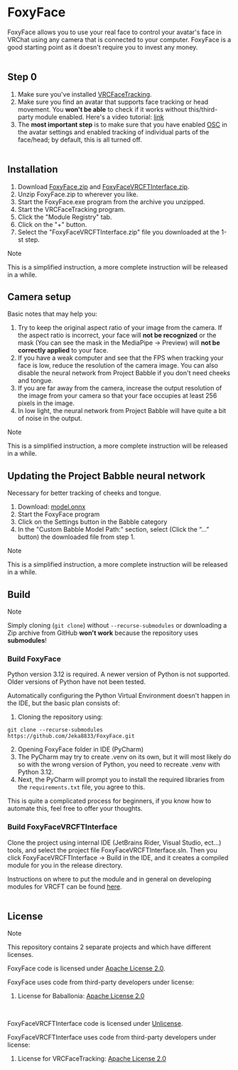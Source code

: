 # FoxyFace

FoxyFace allows you to use your real face to control your avatar's face in VRChat using any camera that is connected to your computer. FoxyFace is a good starting point as it doesn't require you to invest any money.
<br/><br/>

## Step 0

1. Make sure you've installed [VRCFaceTracking](https://docs.vrcft.io).
2. Make sure you find an avatar that supports face tracking or head movement. You **won't be able** to check if it works without this/third-party module enabled. Here's a video tutorial: [link](https://youtu.be/aitYy5H9YTM)
3. The **most important step** is to make sure that you have enabled [OSC](https://docs.vrcft.io/docs/intro/getting-started#3%EF%B8%8F-enable-osc-in-vrchat) in the avatar settings and enabled tracking of individual parts of the face/head; by default, this is all turned off.
<br/><br/>

## Installation

1. Download [FoxyFace.zip](https://github.com/Jeka8833/FoxyFace/releases/latest/download/FoxyFace.zip) and [FoxyFaceVRCFTInterface.zip](https://github.com/Jeka8833/FoxyFace/releases/latest/download/FoxyFaceVRCFTInterface.zip).
2. Unzip FoxyFace.zip to wherever you like.
3. Start the FoxyFace.exe program from the archive you unzipped.
4. Start the VRCFaceTracking program.
5. Click the "Module Registry" tab.
6. Click on the "+" button.
7. Select the "FoxyFaceVRCFTInterface.zip" file you downloaded at the 1-st step.

> [!NOTE]
> This is a simplified instruction, a more complete instruction will be released in a while.

## Camera setup

Basic notes that may help you:
1. Try to keep the original aspect ratio of your image from the camera. If the aspect ratio is incorrect, your face will **not be recognized** or the mask (You can see the mask in the MediaPipe -> Preview) will **not be correctly applied** to your face.
2. If you have a weak computer and see that the FPS when tracking your face is low, reduce the resolution of the camera image. You can also disable the neural network from Project Babble if you don't need cheeks and tongue.
3. If you are far away from the camera, increase the output resolution of the image from your camera so that your face occupies at least 256 pixels in the image.
4. In low light, the neural network from Project Babble will have quite a bit of noise in the output.

> [!NOTE]
> This is a simplified instruction, a more complete instruction will be released in a while.

## Updating the Project Babble neural network

Necessary for better tracking of cheeks and tongue.

1. Download: [model.onnx]( https://raw.githubusercontent.com/Project-Babble/ProjectBabble/50d03cec35ac43b6fad7507c2dbbfc0e5012b70d/BabbleApp/Models/EFFB0E11BS128V7.5/onnx/model.onnx)
2. Start the FoxyFace program
3. Click on the Settings button in the Babble category
4. In the "Custom Babble Model Path:" section, select (Click the “...” button) the downloaded file from step 1.

> [!NOTE]
> This is a simplified instruction, a more complete instruction will be released in a while.

## Build

> [!NOTE]
> Simply cloning (`git clone`) without `--recurse-submodules` or downloading a Zip archive from GitHub **won't work** because the repository uses **submodules**!

### Build FoxyFace

Python version 3.12 is required. A newer version of Python is not supported. Older versions of Python have not been tested.

Automatically configuring the Python Virtual Environment doesn't happen in the IDE, but the basic plan consists of:
1. Cloning the repository using:
```
git clone --recurse-submodules https://github.com/Jeka8833/FoxyFace.git
```
2. Opening FoxyFace folder in IDE (PyCharm)
3. The PyCharm may try to create .venv on its own, but it will most likely do so with the wrong version of Python, you need to recreate .venv with Python 3.12.
4. Next, the PyCharm will prompt you to install the required libraries from the `requirements.txt` file, you agree to this.

This is quite a complicated process for beginners, if you know how to automate this, feel free to offer your thoughts.
<br/>

### Build FoxyFaceVRCFTInterface

Clone the project using internal IDE (JetBrains Rider, Visual Studio, ect...) tools, and select the project file FoxyFaceVRCFTInterface.sln. Then you click FoxyFaceVRCFTInterface -> Build in the IDE, and it creates a compiled module for you in the release directory.

Instructions on where to put the module and in general on developing modules for VRCFT can be found [here](https://docs.vrcft.io/docs/vrcft-software/vrcft-sdk/tracking-module).
<br/><br/>

## License

> [!NOTE]
> This repository contains 2 separate projects and which have different licenses.

FoxyFace code is licensed under [Apache License 2.0](https://github.com/Jeka8833/FoxyFace/blob/main/FoxyFace/LICENSE).

FoxyFace uses code from third-party developers under license:
1. License for Baballonia: [Apache License 2.0](https://github.com/Jeka8833/Baballonia-Copy/blob/main/LICENSE)
<br/>

FoxyFaceVRCFTInterface code is licensed under [Unlicense](https://github.com/Jeka8833/FoxyFace/blob/main/FoxyFaceVRCFTInterface/UNLICENSE).

FoxyFaceVRCFTInterface uses code from third-party developers under license:
1. License for VRCFaceTracking: [Apache License 2.0](https://github.com/benaclejames/VRCFaceTracking/blob/master/LICENSE)
